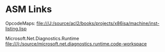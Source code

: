 # ASM Links

OpcodeMaps: <file:///J:/source/acl2/books/projects/x86isa/machine/inst-listing.lisp>

Microsoft.Net.Diagnostics.Runtime <file:///j:/source/microsoft.net.diagnostics.runtime.code-workspace>